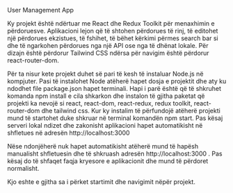 User Management App

Ky projekt është ndërtuar me React dhe Redux Toolkit për menaxhimin e përdoruesve. Aplikacioni lejon që të shtohen përdorues të rinj, të editohet një përdorues ekzistues, të fshihet, të bëhet kërkimi përmes search bar si dhe të ngarkohen përdorues nga një API ose nga të dhënat lokale. Për dizajn është përdorur Tailwind CSS ndërsa për navigim është përdorur react-router-dom.

Për ta nisur kete projekt duhet së pari të kesh të instaluar Node.js në kompjuter. Pasi të instalohet Node atëherë hapet dosja e projektit dhe aty ku ndodhet file package.json hapet terminali. Hapi i parë është që të shkruhet komanda npm install e cila shkarkon dhe instalon të gjitha paketat që projekti ka nevojë si react, react-dom, react-redux, redux toolkit, react-router-dom dhe tailwind css. Kur ky instalim të përfundojë atëherë projekti mund të startohet duke shkruar në terminal komandën npm start. Pas kësaj serveri lokal ndizet dhe zakonisht aplikacioni hapet automatikisht në shfletues në adresën http://localhost:3000

Nëse ndonjëherë nuk hapet automatikisht atëherë mund të hapësh manualisht shfletuesin dhe të shkruash adresën http://localhost:3000
. Pas kësaj do të shfaqet faqja kryesore e aplikacionit dhe mund të përdoret normalisht.

Kjo eshte e gjitha sa i përket startimit dhe navigimit nëpër projekt.